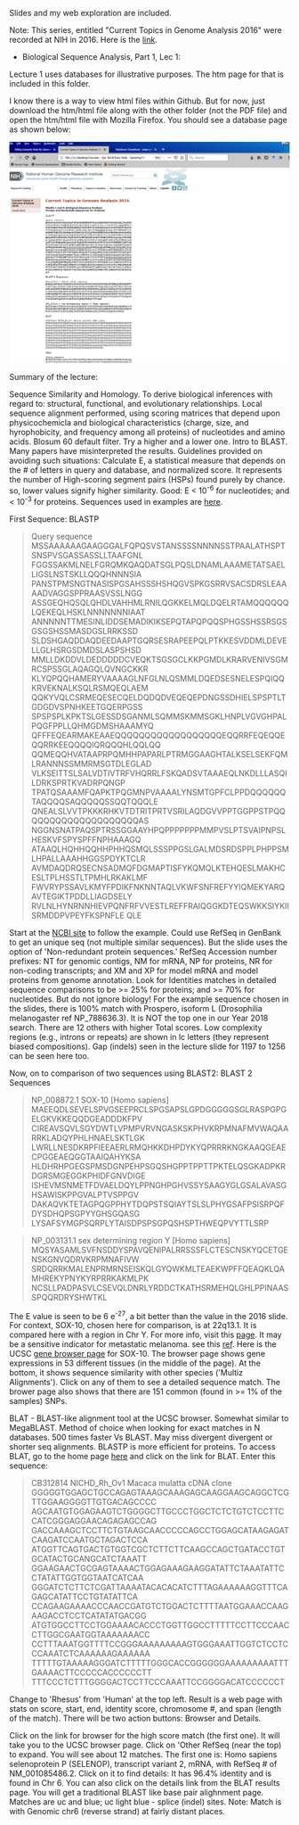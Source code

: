 Slides and my web exploration are included.

Note: This series, entitled "Current Topics in Genome Analysis 2016"  were recorded at NIH in 2016. Here is the [link](https://www.genome.gov/12514288/current-topics-in-genome-analysis-2016-course-syllabus-handouts-and-videos/).

* Biological Sequence Analysis, Part 1, Lec 1: 

Lecture 1 uses databases for illustrative purposes. The htm page for that is included in this folder. 

I know there is a way to view html files within Github. But for now, just download the htm/html file along with the other folder (not the PDF file) and open the htm/html file with Mozilla Firefox. You should see a database page as shown below:

![alt text](https://github.com/RShankar/Semantic-Web-for-Genomics/blob/master/NIH%20Lecture%20Series/Genomic%20Analysis%20-%20Lec%201/DBs%20used%20in%20Lec%201%20NIH.png)

Summary of the lecture:

Sequence Similarity and Homology. To derive biological inferences with regard to: structural, functional, and evolutionary relationships. Local sequence alignment performed, using scoring matrices that depend upon  physicochemicla and biological characteristics (charge, size, and hyrophobicity, and frequency among all proteins) of nucleotides and amino acids. Blosum 60 default filter. Try a higher and a lower one. Intro to BLAST. Many papers have misinterpreted the results. Guidelines provided on avoiding such situations: Calculate E, a statistical measure that depends on the # of letters in query and database, and normalized score. It represents the number of High-scoring segment pairs (HSPs) found purely by chance. so, lower values signify higher similarity. Good: E < 10<sup>-6</sup> for nucleotides; and < 10<sup>-3</sup> for proteins. Sequences used in examples are [here](https://research.nhgri.nih.gov/teaching/seq_analysis.shtml). 

First Sequence: 
BLASTP

>Query sequence
MSSAAAAAAGAAGGGALFQPQSVSTANSSSSNNNNSSTPAALATHSPTSNSPVSGASSASSLLTAAFGNL
FGGSSAKMLNELFGRQMKQAQDATSGLPQSLDNAMLAAAMETATSAELLIGSLNSTSKLLQQQHNNNSIA
PANSTPMSNGTNASISPGSAHSSSHSHQGVSPKGSRRVSACSDRSLEAAAADVAGGSPPRAASVSSLNGG
ASSGEQHQSQLQHDLVAHHMLRNILQGKKELMQLDQELRTAMQQQQQQLQEKEQLHSKLNNNNNNNIAAT
ANNNNNTTMESINLIDDSEMADIKIKSEPQTAPQPQQSPHGSSHSSRSGSGSGSHSSMASDGSLRRKSSD
SLDSHGAQDDAQDEEDAAPTGQRSESRAPEEPQLPTKKESVDDMLDEVELLGLHSRGSDMDSLASPSHSD
MMLLDKDDVLDEDDDDDCVEQKTSGSGCLKKPGMDLKRARVENIVSGMRCSPSSGLAQAGQLQVNGCKKR
KLYQPQQHAMERYVAAAAGLNFGLNLQSMMLDQEDSESNELESPQIQQKRVEKNALKSQLRSMQEQLAEM
QQKYVQLCSRMEQESECQELDQDQDVEQEQEPDNGSSDHIELSPSPTLTGDGDVSPNHKEETGQERPGSS
SPSPSPLKPKTSLGESSDSGANMLSQMMSKMMSGKLHNPLVGVGHPALPQGFPPLLQHMGDMSHAAAMYQ
QFFFEQEARMAKEAAEQQQQQQQQQQQQQQQQQQEQQRRFEQEQQEQQRRKEEQQQQIQRQQQHLQQLQQ
QQMEQQHVATAAPRPQMHHPAPARLPTRMGGAAGHTALKSELSEKFQMLRANNNSSMMRMSGTDLEGLAD
VLKSEITTSLSALVDTIVTRFVHQRRLFSKQADSVTAAAEQLNKDLLLASQILDRKSPRTKVADRPQNGP
TPATQSAAAMFQAPKTPQGMNPVAAAALYNSMTGPFCLPPDQQQQQQTAQQQQSAQQQQQSSQQTQQQLE
QNEALSLVVTPKKKRHKVTDTRITPRTVSRILAQDGVVPPTGGPPSTPQQQQQQQQQQQQQQQQQQQQAS
NGGNSNATPAQSPTRSSGGAAYHPQPPPPPPPMMPVSLPTSVAIPNPSLHESKVFSPYSPFFNPHAAAGQ
ATAAQLHQHHQQHHPHHQSMQLSSSPPGSLGALMDSRDSPPLPHPPSMLHPALLAAAHHGGSPDYKTCLR
AVMDAQDRQSECNSADMQFDGMAPTISFYKQMQLKTEHQESLMAKHCESLTPLHSSTLTPMHLRKAKLMF
FWVRYPSSAVLKMYFPDIKFNKNNTAQLVKWFSNFREFYYIQMEKYARQAVTEGIKTPDDLLIAGDSELY
RVLNLHYNRNNHIEVPQNFRFVVESTLREFFRAIQGGKDTEQSWKKSIYKIISRMDDPVPEYFKSPNFLE
QLE

Start at the  [NCBI site](https://blast.ncbi.nlm.nih.gov/Blast.cgi) to follow the example. Could use RefSeq in GenBank to get an unique seq (not multiple similar sequences). But the slide uses the option of 'Non-redundant protein sequences.' RefSeq Accession number prefixes: NT for genomic contigs, NM for mRNA, NP for proteins, NR for non-coding transcripts; and XM and XP for model mRNA and model proteins from genome annotation. Look for Identities matches in detailed sequence comparisons to be >= 25% for proteins; and >= 70% for nucleotides. But do not ignore biology! For the example sequence chosen in the slides, there is 100% match with Prospero, isoform L (Drosophilia melanogaster ref NP_788636.3). It is NOT the top one in our Year 2018 search. There are 12 others with higher Total scores. Low complexity regions (e.g., introns or repeats) are shown in lc letters (they represent biased compositions). Gap (indels) seen in the lecture slide for 1197 to 1256 can be seen here too. 

Now, on to comparison of two sequences using BLAST2:
BLAST 2 Sequences

>NP_008872.1 SOX-10 [Homo sapiens]
MAEEQDLSEVELSPVGSEEPRCLSPGSAPSLGPDGGGGGSGLRASPGPGELGKVKKEQQDGEADDDKFPV
CIREAVSQVLSGYDWTLVPMPVRVNGASKSKPHVKRPMNAFMVWAQAARRKLADQYPHLHNAELSKTLGK
LWRLLNESDKRPFIEEAERLRMQHKKDHPDYKYQPRRRKNGKAAQGEAECPGGEAEQGGTAAIQAHYKSA
HLDHRHPGEGSPMSDGNPEHPSGQSHGPPTPPTTPKTELQSGKADPKRDGRSMGEGGKPHIDFGNVDIGE
ISHEVMSNMETFDVAELDQYLPPNGHPGHVSSYSAAGYGLGSALAVASGHSAWISKPPGVALPTVSPPGV
DAKAQVKTETAGPQGPPHYTDQPSTSQIAYTSLSLPHYGSAFPSISRPQFDYSDHQPSGPYYGHSGQASG
LYSAFSYMGPSQRPLYTAISDPSPSGPQSHSPTHWEQPVYTTLSRP

>NP_003131.1 sex determining region Y [Homo sapiens]
MQSYASAMLSVFNSDDYSPAVQENIPALRRSSSFLCTESCNSKYQCETGENSKGNVQDRVKRPMNAFIVW
SRDQRRKMALENPRMRNSEISKQLGYQWKMLTEAEKWPFFQEAQKLQAMHREKYPNYKYRPRRKAKMLPK
NCSLLPADPASVLCSEVQLDNRLYRDDCTKATHSRMEHQLGHLPPINAASSPQQRDRYSHWTKL

The E value is seen to be 6 e<sup>-27</sup>, a bit better than the value in the 2016 slide. For context, SOX-10, chosen here for comparison, is at 22q13.1. It is compared here with a region in Chr Y. For more info, visit this [page](https://ghr.nlm.nih.gov/gene/SOX10#conditions). It may be a sensitive indicator for metastatic melanoma. see this [ref](https://www.ncbi.nlm.nih.gov/pubmed/25356946). Here is the  UCSC [gene browser page](https://genome.ucsc.edu/cgi-bin/hgTracks?db=hg38&lastVirtModeType=default&lastVirtModeExtraState=&virtModeType=default&virtMode=0&nonVirtPosition=&position=chr22%3A37972312%2D37984532&hgsid=704632061_gdJ4J0j8e8FjSLKeVepxXyYyGjLJ) for SOX-10. The browser page shows gene expressions in 53 different tissues (in the middle of the page). At the bottom, it shows sequence similarity with other species ('Multiz Alignments'). Click on any of them to see a detailed sequence match. The brower page also shows that there are 151 common (found in >= 1% of the samples) SNPs. 

BLAT - BLAST-like alignment tool at the UCSC browser. Somewhat similar to MegaBLAST. Method of choice when looking for exact matches in N databases. 500 times faster Vs BLAST. May miss divergent divergent or shorter seq alignments. BLASTP is more efficient for proteins. To access BLAT, go to the home page [here](https://genome.ucsc.edu/index.html) and click on the link for BLAT. Enter this sequence:
>CB312814 NICHD_Rh_Ov1 Macaca mulatta cDNA clone
GGGGGTGGAGCTGCCAGAGTAAAGCAAAGAGCAAGGAAGCAGGCTCGTTGGAAGGGGTTGTGACAGCCCC
AGCAATGTGGAGAAGTCTGGGGCTTGCCCTGGCTCTCTGTCTCCTTCCATCGGGAGGAACAGAGAGCCAG
GACCAAAGCTCCTTCTGTAAGCAACCCCCAGCCTGGAGCATAAGAGATCAAGATCCAATGCTAGACTCCA
ATGGTTCAGTGACTGTGGTCGCTCTTCTTCAAGCCAGCTGATACCTGTGCATACTGCANGCATCTAAATT
GGAAGAACTGCGAGTAAAACTGGAGAAAGAAGGATATTCTAAATATTCCTATATTGGTGGTAATCATCAA
GGGATCTCTTCTCGATTAAAATACACACATCTTTAGAAAAAAGGTTTCAGAGCATATTCCTGTATATTCA
CCAGAAGAAAACCCAACCGATGTCTGGACTCTTTTAATGGAAACCAAGAAGACCTCCTCATATATGACGG
ATGTGGCCTTCCTGGAAAACACCCTGGTTGGCCTTTTTCCTTCCCAACCTTGGCGAATGGTAAAAAAACC
CCTTTAAATGGTTTTCCGGGAAAAAAAAAGTGGGAAATTGGTCTCCTCCCAAATCTCAAAAAAGAAAAAA
TTTTTGTAAAAAGGGATCTTTTTGGGCACCGGGGGGAAAAAAAAATTTGAAAACTTCCCCCACCCCCCTT
TTTCCCTCTTTGGGGACTCCTTCCCAAATTCCGGGGACATCCCCCCT

Change to 'Rhesus' from 'Human' at the top left. Result is a web page with stats on score, start, end, identity score, chromosome #, and span (length of the match). There will be two action buttons: Browser and Details. 

Click on the link for browser for the high score match (the first one). It will take you to the UCSC browser page.
Click on 'Other RefSeq (near the top) to expand. You will see about 12 matches. The first one is: Homo sapiens selenoprotein P (SELENOP), transcript variant 2, mRNA, with RefSeq # of NM_001085486.2. Click on it to find details: It has 96.4% identity and is found in Chr 6.  You can also click on the details link from the BLAT results page. You will get a traditional BLAST like base pair alighnment page. Matches are uc and blue; uc light blue - splice (indel) sites. Note: Match is with Genomic chr6 (reverse strand) at fairly distant places. 
